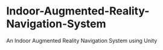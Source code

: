 # Indoor-Augmented-Reality-Navigation-System
An Indoor Augmented Reality Navigation System using Unity
